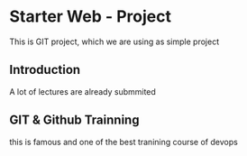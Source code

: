 # Starter Web - Project

This is GIT project, which we are using as simple project 


## Introduction

A lot of lectures are already submmited



## GIT & Github Trainning

this is famous and one of the best tranining course of devops 